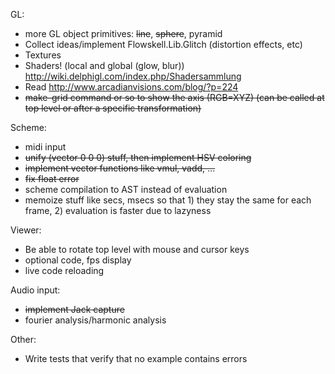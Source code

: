 GL:

 * more GL object primitives: ~~line~~, ~~sphere~~, pyramid
 * Collect ideas/implement Flowskell.Lib.Glitch (distortion effects, etc)
 * Textures
 * Shaders! (local and global (glow, blur)) http://wiki.delphigl.com/index.php/Shadersammlung
 * Read http://www.arcadianvisions.com/blog/?p=224
 * ~~make-grid command or so to show the axis (RGB=XYZ) (can be called at top level or after a specific transformation)~~

Scheme:

 * midi input
 * ~~unify (vector 0 0 0) stuff, then implement HSV coloring~~
 * ~~implement vector functions like vmul, vadd, ...~~
 * ~~fix float error~~
 * scheme compilation to AST instead of evaluation
 * memoize stuff like secs, msecs so that 1) they stay the same for each frame, 2) evaluation is faster due to lazyness

Viewer:

 * Be able to rotate top level with mouse and cursor keys
 * optional code, fps display
 * live code reloading

Audio input:
 * ~~implement Jack capture~~
 * fourier analysis/harmonic analysis

Other:
 * Write tests that verify that no example contains errors
